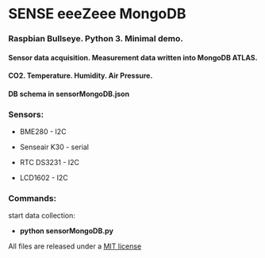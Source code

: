 <h1>SENSE eeeZeee MongoDB</h1>

<h3>Raspbian Bullseye. Python 3. Minimal demo.</h3> 

<h4>Sensor data acquisition. Measurement data written into MongoDB ATLAS.</h4> 

<h4>CO2. Temperature. Humidity. Air Pressure.</h4>

<h4>DB schema in sensorMongoDB.json</h4>

<h3>Sensors:</h3>

- BME280 - I2C

- Senseair K30 - serial

- RTC DS3231 - I2C

- LCD1602 - I2C

<h3>Commands:</h3>

start data collection: 
* <b>python sensorMongoDB.py</b>


All files are released under a [MIT license](https://en.wikipedia.org/wiki/MIT_License)
  
